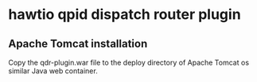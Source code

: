 # hawtio qpid dispatch router plugin

## Apache Tomcat installation

Copy the qdr-plugin.war file to the deploy directory of Apache Tomcat os similar Java web container.

